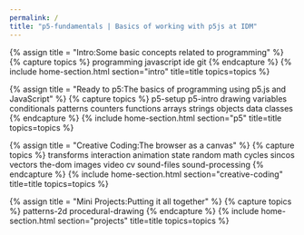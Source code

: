 ```yaml
---
permalink: /
title: "p5-fundamentals | Basics of working with p5js at IDM"
---
```

<!-- Intro -->
{% assign title = "Intro:Some basic concepts related to programming" %}
{% capture topics %}
  programming
  javascript
  ide
  git
{% endcapture %}
{% include home-section.html section="intro" title=title topics=topics %}

<!-- P5 -->
{% assign title = "Ready to p5:The basics of programming using p5.js and JavaScript" %}
{% capture topics %}
  p5-setup
  p5-intro
  drawing
  variables
  conditionals
  patterns
  counters
  functions
  arrays
  strings
  objects
  data
  classes
{% endcapture %}
{% include home-section.html section="p5" title=title topics=topics %}

<!-- Creative Coding -->
{% assign title = "Creative Coding:The browser as a canvas" %}
{% capture topics %}
  transforms
  interaction
  animation
  state
  random
  math
  cycles
  sincos
  vectors
  the-dom
  images
  video
  cv
  sound-files
  sound-processing
{% endcapture %}
{% include home-section.html section="creative-coding" title=title topics=topics %}

<!-- Projects -->
{% assign title = "Mini Projects:Putting it all together" %}
{% capture topics %}
  patterns-2d
  procedural-drawing
{% endcapture %}
{% include home-section.html section="projects" title=title topics=topics %}
